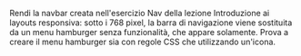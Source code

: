 Rendi la navbar creata nell'esercizio Nav della lezione Introduzione ai layouts responsiva: sotto i 768 pixel, la barra di navigazione viene sostituita da un menu hamburger senza funzionalità, che appare solamente. Prova a creare il menu hamburger sia con regole CSS che utilizzando un'icona.
